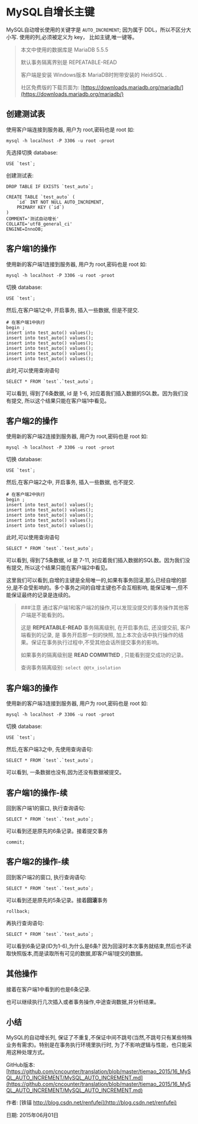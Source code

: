# MySQL自增长主键


MySQL自动增长使用的关键字是 `AUTO_INCREMENT`; 因为属于 DDL，所以不区分大小写.  使用的列,必须被定义为 key， 比如主键,唯一键等。

> 本文中使用的数据库是 MariaDB 5.5.5
> 
> 默认事务隔离界别是 REPEATABLE-READ
> 
> 客户端是安装 Windows版本 MariaDB时附带安装的 HeidiSQL .
> 
> 社区免费版的下载页面为: [https://downloads.mariadb.org/mariadb/](https://downloads.mariadb.org/mariadb/)

## 创建测试表

使用客户端连接到服务器, 用户为 root,密码也是 root 如: 

	mysql -h localhost -P 3306 -u root -proot


先选择切换 database:


	USE `test`;


创建测试表:


	DROP TABLE IF EXISTS `test_auto`;
	
	CREATE TABLE `test_auto` (
		`id` INT NOT NULL AUTO_INCREMENT,
		PRIMARY KEY (`id`)
	)
	COMMENT='测试自动增长'
	COLLATE='utf8_general_ci'
	ENGINE=InnoDB;




## 客户端1的操作


使用新的客户端1连接到服务器, 用户为 root,密码也是 root 如: 

	mysql -h localhost -P 3306 -u root -proot


切换 database:

	USE `test`;


然后,在客户端1之中, 开启事务, 插入一些数据, 但是不提交.

	# 在客户端1中执行
	begin ;
	insert into test_auto() values();
	insert into test_auto() values();
	insert into test_auto() values();
	insert into test_auto() values();
	insert into test_auto() values();
	insert into test_auto() values();


此时,可以使用查询语句


	SELECT * FROM `test`.`test_auto`;

可以看到, 得到了6条数据, id 是 1-6, 对应着我们插入数据的SQL数。因为我们没有提交, 所以这个结果只能在客户端1中看见。





## 客户端2的操作


使用新的客户端2连接到服务器, 用户为 root,密码也是 root 如: 

	mysql -h localhost -P 3306 -u root -proot


切换 database:

	USE `test`;


然后,在客户端2之中, 开启事务, 插入一些数据, 也不提交.

	# 在客户端2中执行
	begin ;
	insert into test_auto() values();
	insert into test_auto() values();
	insert into test_auto() values();
	insert into test_auto() values();
	insert into test_auto() values();


此时,可以使用查询语句


	SELECT * FROM `test`.`test_auto`;

可以看到, 得到了5条数据, id 是 7-11, 对应着我们插入数据的SQL数。因为我们没有提交, 所以这个结果只能在客户端2中看见。

这里我们可以看到,自增的主键是全局唯一的,如果有事务回滚,那么已经自增的部分,是不会受影响的。多个事务之间的自增主键也不会互相影响, 能保证唯一,但不能保证最终的记录是连续的。

> ###注意
> 通过客户端1和客户端2的操作,可以发现没提交的事务操作其他客户端是不能看到的。
> 
> 这是 **REPEATABLE-READ** 事务隔离级别, 在开启事务后, 还没提交前, 客户端看到的记录, 是 事务开启那一刻的快照, 加上本次会话中执行操作的结果。保证在事务执行过程中,不受其他会话所提交事务的影响。
>
> 如果事务的隔离级别是 **READ COMMITtED** , 只能看到提交成功的记录。
>
> 查询事务隔离级别:  `select @@tx_isolation`



## 客户端3的操作


使用新的客户端3连接到服务器, 用户为 root,密码也是 root 如: 

	mysql -h localhost -P 3306 -u root -proot


切换 database:

	USE `test`;


然后,在客户端3之中, 先使用查询语句: 

	SELECT * FROM `test`.`test_auto`;

可以看到, 一条数据也没有,因为还没有数据被提交。


## 客户端1的操作-续

回到客户端1的窗口, 执行查询语句: 

	SELECT * FROM `test`.`test_auto`;

可以看到还是原先的6条记录。接着提交事务

	commit;



## 客户端2的操作-续

回到客户端2的窗口, 执行查询语句: 

	SELECT * FROM `test`.`test_auto`;

可以看到还是原先的5条记录。接着**回滚**事务

	rollback;

再执行查询语句: 

	SELECT * FROM `test`.`test_auto`;

可以看到6条记录(ID为1-6),为什么是6条? 因为回滚时本次事务就结束,然后也不读取快照版本,而是读取所有可见的数据,即客户端1提交的数据。

## 其他操作

接着在客户端1中看到的也是6条记录.

也可以继续执行几次插入或者事务操作,中途查询数据,并分析结果。


## 小结

MySQL的自动增长列, 保证了不重复,不保证中间不跳号(当然,不跳号只有某些特殊业务有需求)。特别是在事务执行环境里执行时, 为了不影响逻辑与性能，也只能采用这种处理方式。


GitHub版本: [https://github.com/cncounter/translation/blob/master/tiemao_2015/16_MySQL_AUTO_INCREMENT/MySQL_AUTO_INCREMENT.md](https://github.com/cncounter/translation/blob/master/tiemao_2015/16_MySQL_AUTO_INCREMENT/MySQL_AUTO_INCREMENT.md)

作者: [铁锚 http://blog.csdn.net/renfufei](http://blog.csdn.net/renfufei)

日期: 2015年06月01日
